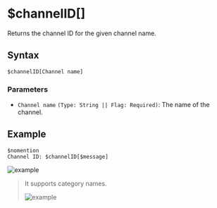 # $channelID[]
Returns the channel ID for the given channel name.

## Syntax
```
$channelID[Channel name]
```

### Parameters
- `Channel name` `(Type: String || Flag: Required)`: The name of the channel.

## Example
```
$nomention
Channel ID: $channelID[$message]
```
![example](https://user-images.githubusercontent.com/113303649/212722828-a31bf8c7-127b-472f-bc12-52cf30bd49d1.png)

> It supports category names.
>
> ![example](https://user-images.githubusercontent.com/113303649/212723060-6a914e0b-b32a-49d4-9ea2-495cef2cff1d.png)
